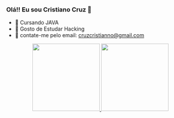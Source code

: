 ### Olá!! Eu sou Cristiano Cruz  👋

 - 🌱 Cursando JAVA
- 👾 Gosto de Estudar Hacking 
- 📧 contate-me pelo email: cruzcristianno@gmail.com


<div align="center">
  <a href="https://github.com/CristianoCruz10">
  <img height="180em" src="https://github-readme-stats.vercel.app/api?username=CristianoCruz10&show_icons=false&theme=dark&include_all_commits=false&count_private=true"/>
  <img height="180em" src="https://github-readme-stats.vercel.app/api/top-langs/?username=CristianoCruz10&layout=compact&langs_count=7&theme=dark"/>
</div>
